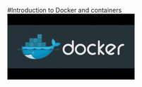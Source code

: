 #Introduction to Docker and containers
![Docker logo](https://github.com/MANT-i-S/docker-1/blob/master/Docker_logo.jpg)
